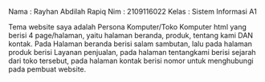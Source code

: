 Nama : Rayhan Abdilah Rapiq
Nim :  2109116022
Kelas : Sistem Informasi A1

Tema website saya adalah Persona Komputer/Toko Komputer html yang berisi 4 page/halaman, yaitu halaman beranda, produk, tentang kami DAN kontak. Pada Halaman beranda berisi salam sambutan, lalu pada halaman produk berisi Layanan penjualan, pada halaman tentangkami berisi sejarah dari toko tersebut, pada halaman kontak berisi nomor untuk menghubungi pada pembuat website. 